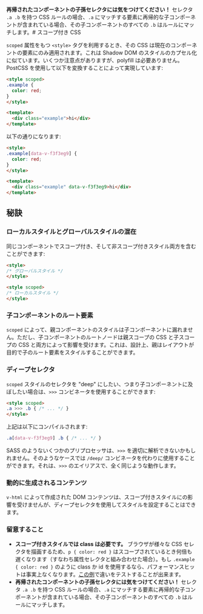 **再帰されたコンポーネントの子孫セレクタには気をつけてください！** セレクタ `.a .b` を持つ CSS ルールの場合、`.a` にマッチする要素に再帰的な子コンポーネントが含まれている場合、その子コンポーネントのすべての `.b` はルールにマッチします。# スコープ付き CSS

`scoped` 属性をもつ `<style>` タグを利用するとき、その CSS は現在のコンポーネントの要素にのみ適用されます。これは Shadow DOM のスタイルのカプセル化に似ています。いくつか注意点がありますが、polyfill は必要ありません。PostCSS を使用して以下を変換することによって実現しています:

``` html
<style scoped>
.example {
  color: red;
}
</style>

<template>
  <div class="example">hi</div>
</template>
```

以下の通りになります:

``` html
<style>
.example[data-v-f3f3eg9] {
  color: red;
}
</style>

<template>
  <div class="example" data-v-f3f3eg9>hi</div>
</template>
```

## 秘訣

### ローカルスタイルとグローバルスタイルの混在

同じコンポーネントでスコープ付き、そして非スコープ付きスタイル両方を含むことができます:

``` html
<style>
/* グローバルスタイル */
</style>

<style scoped>
/* ローカルスタイル */
</style>
```

### 子コンポーネントのルート要素

`scoped` によって、親コンポーネントのスタイルは子コンポーネントに漏れません。ただし、子コンポーネントのルートノードは親スコープの CSS と子スコープの CSS と両方によって影響を受けます。これは、設計上、親はレイアウトが目的で子のルート要素をスタイルすることができます。

### ディープセレクタ

`scoped` スタイルのセレクタを "deep" にしたい、つまり子コンポーネントに及ぼしたい場合は、`>>>` コンビネータを使用することができます:

``` html
<style scoped>
.a >>> .b { /* ... */ }
</style>
```

上記は以下にコンパイルされます:

``` css
.a[data-v-f3f3eg9] .b { /* ... */ }
```

SASS のようないくつかのプリプロセッサは、`>>>` を適切に解析できないかもしれません。そのようなケースでは `/deep/` コンビネータを代わりに使用することができます。それは、`>>>` のエイリアスで、全く同じような動作します。

### 動的に生成されるコンテンツ

`v-html` によって作成された DOM コンテンツは、スコープ付きスタイルにの影響を受けませんが、ディープセレクタを使用してスタイルを設定することはできます。

### 留意すること

- **スコープ付きスタイルでは class は必要です。** ブラウザが様々な CSS セレクタを描画するため、`p { color: red }` はスコープされているとき何倍も遅くなります（すなわち属性セレクタと組み合わせた場合）。もし `.example { color: red }` のように class か id を使用するなら、パフォーマンスヒットは事実上なくなります。[この例](https://stevesouders.com/efws/css-selectors/csscreate.php)で違いをテストすることが出来ます。
- **再帰されたコンポーネントの子孫セレクタには気をつけてください！** セレクタ `.a .b` を持つ CSS ルールの場合、`.a` にマッチする要素に再帰的な子コンポーネントが含まれている場合、その子コンポーネントのすべての `.b` はルールにマッチします。
